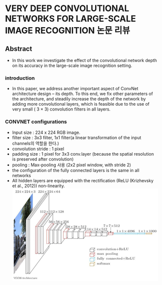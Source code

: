 # VERY DEEP CONVOLUTIONAL NETWORKS FOR LARGE-SCALE IMAGE RECOGNITION 논문 리뷰

## Abstract
- In this work we investigate the effect of the convolutional network depth on its accuracy in the large-scale image recognition setting.

### introduction
- In this paper, we address another important aspect of ConvNet architecture design – its depth. To this end, we fix other parameters of the architecture, and steadily increase the depth of the network by adding more convolutional layers, which is feasible due to the use of very small ( 3 × 3) convolution filters in all layers.

### CONVNET configurations
- Input size : 224 x 224 RGB image.
- filter size : 3x3 filter, 1x1 filter(a linear transformation of the input channels의 역할을 한다.)
- convolution stride : 1 pixel
- padding size : 1 pixel for 3x3 conv.layer (because the spatial resolution is preserved after convolution)
- pooling : Max-pooling 사용 (2x2 pixel window, with stride 2)
- the configuration of the fully connected layers is the same in all networks
- All hidden layers are equipped with the rectification (ReLU (Krizhevsky et al., 2012)) non-linearity.
 ![title](./img/01_VGG.PNG)
